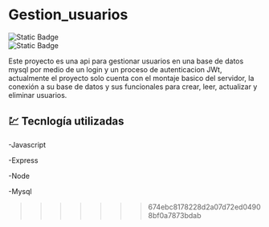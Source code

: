 
# Gestion_usuarios  

![Static Badge](https://img.shields.io/badge/version-01-green)   
![Static Badge](https://img.shields.io/badge/Estado-en%20proceso...-yellow)

Este  proyecto es una api para gestionar usuarios en una base de datos mysql por medio de un login y un proceso de autenticacion JWt, actualmente el proyecto solo cuenta con el montaje basico del servidor, la conexión a su base de datos y sus funcionales para crear, leer, actualizar y eliminar usuarios.

## :chart: Tecnlogía utilizadas
-Javascript

-Express

-Node

-Mysql

>>>>>>> 674ebc8178228d2a07d72ed04908bf0a7873bdab
